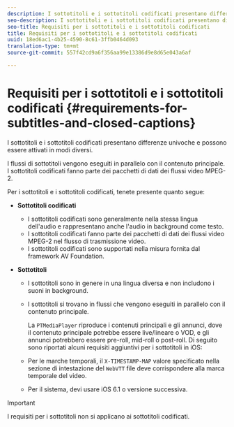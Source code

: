 ```yaml
---
description: I sottotitoli e i sottotitoli codificati presentano differenze univoche e possono essere attivati in modi diversi.
seo-description: I sottotitoli e i sottotitoli codificati presentano differenze univoche e possono essere attivati in modi diversi.
seo-title: Requisiti per i sottotitoli e i sottotitoli codificati
title: Requisiti per i sottotitoli e i sottotitoli codificati
uuid: 18ed6ac1-4b25-4590-8c61-3ffb0464d093
translation-type: tm+mt
source-git-commit: 557f42cd9a6f356aa99e13386d9e8d65e043a6af

---
```



# Requisiti per i sottotitoli e i sottotitoli codificati {#requirements-for-subtitles-and-closed-captions}

I sottotitoli e i sottotitoli codificati presentano differenze univoche e possono essere attivati in modi diversi.

I flussi di sottotitoli vengono eseguiti in parallelo con il contenuto principale. I sottotitoli codificati fanno parte dei pacchetti di dati dei flussi video MPEG-2.

Per i sottotitoli e i sottotitoli codificati, tenete presente quanto segue:

* **Sottotitoli codificati**

   * I sottotitoli codificati sono generalmente nella stessa lingua dell&#39;audio e rappresentano anche l&#39;audio in background come testo.
   * I sottotitoli codificati fanno parte dei pacchetti di dati dei flussi video MPEG-2 nel flusso di trasmissione video.
   * I sottotitoli codificati sono supportati nella misura fornita dal framework AV Foundation.

* **Sottotitoli**

   * I sottotitoli sono in genere in una lingua diversa e non includono i suoni in background.
   * I sottotitoli si trovano in flussi che vengono eseguiti in parallelo con il contenuto principale.

      La `PTMediaPlayer` riproduce i contenuti principali e gli annunci, dove il contenuto principale potrebbe essere live/lineare o VOD, e gli annunci potrebbero essere pre-roll, mid-roll o post-roll.
   Di seguito sono riportati alcuni requisiti aggiuntivi per i sottotitoli in iOS:

   * Per le marche temporali, il `X-TIMESTAMP-MAP` valore specificato nella sezione di intestazione del `WebVTT` file deve corrispondere alla marca temporale del video.

   * Per il sistema, devi usare iOS 6.1 o versione successiva.


>[!IMPORTANT]
>
>I requisiti per i sottotitoli non si applicano ai sottotitoli codificati.